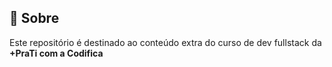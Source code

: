 ## 📌 Sobre

Este repositório é destinado ao conteúdo extra do curso de dev fullstack da **+PraTi com a Codifica**
